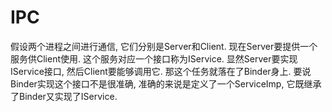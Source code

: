 # IPC

假设两个进程之间进行通信, 它们分别是Server和Client.
现在Server要提供一个服务供Client使用. 这个服务对应一个接口称为IService.
显然Server要实现IService接口, 然后Client要能够调用它. 那这个任务就落在了Binder身上.
要说Binder实现这个接口不是很准确, 准确的来说是定义了一个ServiceImp, 它既继承了Binder又实现了IService.
